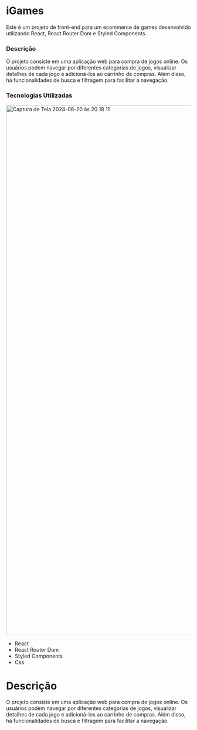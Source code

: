 # iGames

Este é um projeto de front-end para um ecommerce de games desenvolvido utilizando React, React Router Dom e Styled Components.

### Descrição

O projeto consiste em uma aplicação web para compra de jogos online. Os usuários podem navegar por diferentes categorias de jogos, visualizar detalhes de cada jogo e adicioná-los ao carrinho de compras. Além disso, há funcionalidades de busca e filtragem para facilitar a navegação.

### Tecnologias Utilizadas

<img width="1440" alt="Captura de Tela 2024-08-20 às 20 18 11" src="https://github.com/user-attachments/assets/fb14140b-5bfb-42ea-add9-95cb9c08882f">



<ul>
<li>React</li>
<li>React Router Dom</li>
<li>Styled Components</li>
<li>Css</li>
</ul>

###

<h1>Descrição</h1>

O projeto consiste em uma aplicação web para compra de jogos online. Os usuários podem navegar por diferentes categorias de jogos, visualizar detalhes de cada jogo e adicioná-los ao carrinho de compras. Além disso, há funcionalidades de busca e filtragem para facilitar a navegação.
